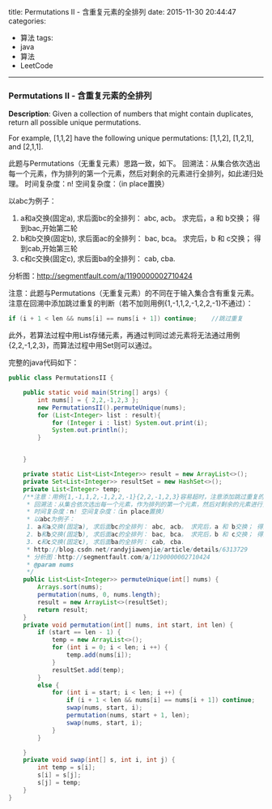 



title: Permutations II - 含重复元素的全排列
date: 2015-11-30 20:44:47
categories: 
- 算法
tags: 
- java
- 算法
- LeetCode
<!--updated: 2015-11-30 21:40:47-->
---

### Permutations II - 含重复元素的全排列

**Description**: Given a collection of numbers that might contain duplicates, return all possible unique permutations.
 
 For example,
 [1,1,2] have the following unique permutations:
 [1,1,2], [1,2,1], and [2,1,1].

此题与Permutations（无重复元素）思路一致，如下。
回溯法：从集合依次选出每一个元素，作为排列的第一个元素，然后对剩余的元素进行全排列，如此递归处理。
时间复杂度：n! 空间复杂度：（in place置换）

以abc为例子：
1. a和a交换(固定a), 求后面bc的全排列： abc, acb。 求完后，a 和 b交换； 得到bac,开始第二轮
2. b和b交换(固定b), 求后面ac的全排列： bac, bca。 求完后，b 和 c交换； 得到cab,开始第三轮
3. c和c交换(固定c), 求后面ba的全排列： cab, cba.

分析图：http://segmentfault.com/a/1190000002710424

注意：此题与Permutations（无重复元素）的不同在于输入集合含有重复元素。注意在回溯中添加跳过重复的判断（若不加则用例{1,-1,1,2,-1,2,2,-1}不通过）：
```java
if (i + 1 < len && nums[i] == nums[i + 1]) continue;    //跳过重复
```
此外，若算法过程中用List存储元素，再通过判同过滤元素将无法通过用例{2,2,-1,2,3}，而算法过程中用Set则可以通过。

完整的java代码如下：

```java
public class PermutationsII {

    public static void main(String[] args) {
        int nums[] = { 2,2,-1,2,3 };
        new PermutationsII().permuteUnique(nums);
        for (List<Integer> list : result){
            for (Integer i : list) System.out.print(i);
            System.out.println();
        }


    }

    private static List<List<Integer>> result = new ArrayList<>();
    private Set<List<Integer>> resultSet = new HashSet<>();
    private List<Integer> temp;
    /**注意：用例{1,-1,1,2,-1,2,2,-1}{2,2,-1,2,3}容易超时，注意添加跳过重复的逻辑判断
     * 回溯法：从集合依次选出每一个元素，作为排列的第一个元素，然后对剩余的元素进行全排列，如此递归处理。
     * 时间复杂度：n! 空间复杂度：（in place置换）
     * 以abc为例子：
     1. a和a交换(固定a), 求后面bc的全排列： abc, acb。 求完后，a 和 b交换； 得到bac,开始第二轮
     2. b和b交换(固定b), 求后面ac的全排列： bac, bca。 求完后，b 和 c交换； 得到cab,开始第三轮
     3. c和c交换(固定c), 求后面ba的全排列： cab, cba.
     * http://blog.csdn.net/randyjiawenjie/article/details/6313729
     * 分析图：http://segmentfault.com/a/1190000002710424
     * @param nums
     */
    public List<List<Integer>> permuteUnique(int[] nums) {
        Arrays.sort(nums);
        permutation(nums, 0, nums.length);
        result = new ArrayList<>(resultSet);
        return result;
    }
    private void permutation(int[] nums, int start, int len) {
        if (start == len - 1) {
            temp = new ArrayList<>();
            for (int i = 0; i < len; i ++) {
                temp.add(nums[i]);
            }
            resultSet.add(temp);
        }
        else {
            for (int i = start; i < len; i ++) {
                if (i + 1 < len && nums[i] == nums[i + 1]) continue;    //跳过重复
                swap(nums, start, i);
                permutation(nums, start + 1, len);
                swap(nums, start, i);
            }
        }

    }
    private void swap(int[] s, int i, int j) {
        int temp = s[i];
        s[i] = s[j];
        s[j] = temp;
    }
}
```
